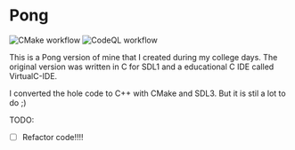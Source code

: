 Pong
====

![CMake workflow](https://github.com/TamirPerek/Pong-cpp/actions/workflows/cmake.yml/badge.svg) ![CodeQL workflow](https://github.com/TamirPerek/Pong-cpp/actions/workflows/codeql.yml/badge.svg)

This is a Pong version of mine that I created during my college days.
The original version was written in C for SDL1 and a educational C IDE called VirtualC-IDE.

I converted the hole code to C++ with CMake and SDL3.
But it is stil a lot to do ;)

TODO:
* [ ] Refactor code!!!!
